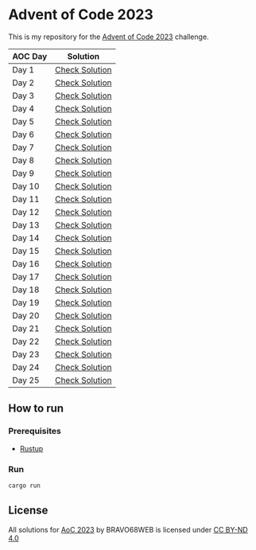 # Advent of Code 2023

This is my repository for the [Advent of Code 2023](https://adventofcode.com/2023) challenge.

| AOC Day | Solution                     |
| ------- | ---------------------------- |
| Day 1   | [Check Solution](src/d1.rs)  |
| Day 2   | [Check Solution](src/d2.rs)  |
| Day 3   | [Check Solution](src/d3.rs)  |
| Day 4   | [Check Solution](src/d4.rs)  |
| Day 5   | [Check Solution](src/d5.rs)  |
| Day 6   | [Check Solution](src/d6.rs)  |
| Day 7   | [Check Solution](src/d7.rs)  |
| Day 8   | [Check Solution](src/d8.rs)  |
| Day 9   | [Check Solution](src/d9.rs)  |
| Day 10  | [Check Solution](src/d10.rs) |
| Day 11  | [Check Solution](src/d11.rs) |
| Day 12  | [Check Solution](src/d12.rs) |
| Day 13  | [Check Solution](src/d13.rs) |
| Day 14  | [Check Solution](src/d14.rs) |
| Day 15  | [Check Solution](src/d15.rs) |
| Day 16  | [Check Solution](src/d16.rs) |
| Day 17  | [Check Solution](src/d17.rs) |
| Day 18  | [Check Solution](src/d18.rs) |
| Day 19  | [Check Solution](src/d19.rs) |
| Day 20  | [Check Solution](src/d20.rs) |
| Day 21  | [Check Solution](src/d21.rs) |
| Day 22  | [Check Solution](src/d22.rs) |
| Day 23  | [Check Solution](src/d23.rs) |
| Day 24  | [Check Solution](src/d24.rs) |
| Day 25  | [Check Solution](src/d25.rs) |

## How to run

### Prerequisites

-   [Rustup](https://rustup.rs/)

### Run

```bash
cargo run
```

## License

All solutions for [AoC 2023](https://adventofcode.com/2023) by BRAVO68WEB is licensed under [CC BY-ND 4.0](https://creativecommons.org/licenses/by-nd/4.0/)
